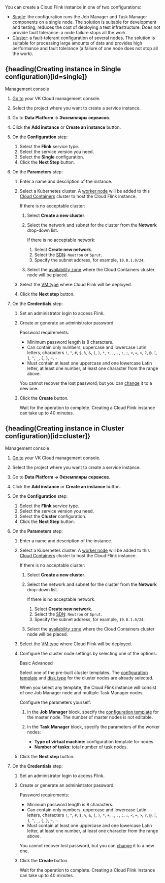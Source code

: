 You can create a Cloud Flink instance in one of two configurations:

- [Single](#single): the configuration runs the Job Manager and Task Manager components on a single node. The solution is suitable for development and testing, reduces the cost of deploying a test infrastructure. Does not provide fault tolerance: a node failure stops all the work.
- [Cluster](#cluster): a fault-tolerant configuration of several nodes. The solution is suitable for processing large amounts of data and provides high performance and fault tolerance (a failure of one node does not stop all the work).

## {heading(Creating instance in Single configuration)[id=single]}

<tabs>
<tablist>
<tab>Management console</tab>
</tablist>
<tabpanel>

1. [Go to](https://msk.cloud.vk.com/app/) your VK Cloud management console.
1. Select the project where you want to create a service instance.
1. Go to **Data Platform → Экземпляры сервисов**.
1. Click the **Add instance** or **Create an instance** button.
1. On the **Configuration** step:

   1. Select the **Flink** service type.
   1. Select the service version you need.
   1. Select the **Single** configuration.
   1. Click the **Next Step** button.

1. On the **Parameters** step:

   1. Enter a name and description of the instance.
   1. Select a Kubernetes cluster. A [worker node](/en/kubernetes/k8s) will be added to this [Cloud Containers](/en/kubernetes/k8s/concepts/architecture#cluster_topologies) cluster to host the Cloud Flink instance.
      
         If there is no acceptable cluster:

         1. Select **Create a new cluster**.
         1. Select the network and subnet for the cluster from the **Network** drop-down list.

            If there is no acceptable network:

            1. Select **Create new network**.
            1. Select the [SDN](/en/networks/vnet/concepts/architecture#sdns_used): `Neutron` or `Sprut`.
            1. Specify the subnet address, for example, `10.0.1.0/24`.
         1. Select the [availability zone](/en/intro/start/concepts/architecture#az) where the Cloud Containers cluster node will be placed.
   1. Select the [VM type](/en/computing/iaas/concepts/about#flavors) where Cloud Flink will be deployed.
   1. Click the **Next step** button.

1. On the **Credentials** step:

   1. Set an administrator login to access Flink.
   1. Create or generate an administrator password.

      Password requirements:

      - Minimum password length is 8 characters.
      - Can contain only numbers, uppercase and lowercase Latin letters, characters `!`, `"`, `#`, `$`, `%`, `&`, `(`, `)`, `*`, `+`, `,`, `.`, `:`, `;`, `<`, `=`, `>`, `?`, `@`, `[`, `]`, `^`, `_`, `{`, `}`, `~`, `-`.
      - Must contain at least one uppercase and one lowercase Latin letter, at least one number, at least one character from the range above.
      
      <info>

      You cannot recover the lost password, but you can [change](../manage#change_password) it to a new one.

      </info>

   1. Click the **Create** button.

      Wait for the operation to complete. Creating a Cloud Flink instance can take up to 40 minutes.

</tabpanel>
</tabs>

## {heading(Creating instance in Cluster configuration)[id=cluster]}

<tabs>
<tablist>
<tab>Management console</tab>
</tablist>
<tabpanel>

1. [Go to](https://msk.cloud.vk.com/app/) your VK Cloud management console.
1. Select the project where you want to create a service instance.
1. Go to **Data Platform → Экземпляры сервисов**.
1. Click the **Add instance** or **Create an instance** button.
1. On the **Configuration** step:

   1. Select the **Flink** service type.
   1. Select the service version you need.
   1. Select the **Cluster** configuration.
   1. Click the **Next Step** button.

1. On the **Parameters** step:

   1. Enter a name and description of the instance.
   1. Select a Kubernetes cluster. A [worker node](/en/kubernetes/k8s) will be added to this [Cloud Containers](/en/kubernetes/k8s/concepts/architecture#cluster_topologies) cluster to host the Cloud Flink instance.

      If there is no acceptable cluster:

      1. Select **Create a new cluster**.
      1. Select the network and subnet for the cluster from the **Network** drop-down list.

         If there is no acceptable network:

         1. Select **Create new network**.
         1. Select the [SDN](/en/networks/vnet/concepts/architecture#sdns_used): `Neutron` or `Sprut`.
         1. Specify the subnet address, for example, `10.0.1.0/24`.
      1. Select the [availability zone](/en/intro/start/concepts/architecture#az) where the Cloud Containers cluster node will be placed.
   1. Select the [VM type](/en/computing/iaas/concepts/about#flavors) where Cloud Flink will be deployed.
   1. Configure the cluster node settings by selecting one of the options:

      <tabs>
      <tablist>
      <tab>Basic</tab>
      <tab>Advanced</tab>
      </tablist>
      <tabpanel>

      Select one of the pre-built cluster templates. The [configuration template](/en/computing/iaas/concepts/about#flavors) and [disk type](/en/computing/iaas/concepts/about#disks) for the cluster nodes are already selected.

      When you select any template, the Cloud Flink instance will consist of one Job Manager node and multiple Task Manager nodes.

      </tabpanel>
      <tabpanel>

      Configure the parameters yourself:

      1. In the **Job Manager** block, specify the [configuration template](/en/computing/iaas/concepts/about#flavors) for the master node. The number of master nodes is not editable.
      1. In the **Task Manager** block, specify the parameters of the worker nodes:

         - **Type of virtual machine:** configuration template for nodes.
         - **Number of tasks:** total number of task nodes.

      </tabpanel>
      </tabs>
   
   1. Click the **Next step** button.

1. On the **Credentials** step:

   1. Set an administrator login to access Flink.
   1. Create or generate an administrator password.

      Password requirements:

      - Minimum password length is 8 characters.
      - Can contain only numbers, uppercase and lowercase Latin letters, characters `!`, `"`, `#`, `$`, `%`, `&`, `(`, `)`, `*`, `+`, `,`, `.`, `:`, `;`, `<`, `=`, `>`, `?`, `@`, `[`, `]`, `^`, `_`, `{`, `}`, `~`, `-`.
      - Must contain at least one uppercase and one lowercase Latin letter, at least one number, at least one character from the range above.

      <info>

      You cannot recover lost password, but you can [change](../manage#change_password) it to a new one.

      </info>

   1. Click the **Create** button.

      Wait for the operation to complete. Creating a Cloud Flink instance can take up to 40 minutes.

</tabpanel>
</tabs>
